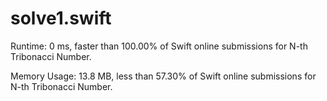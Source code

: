 # solve1.swift

Runtime: 0 ms, faster than 100.00% of Swift online submissions for N-th Tribonacci Number.

Memory Usage: 13.8 MB, less than 57.30% of Swift online submissions for N-th Tribonacci Number.

